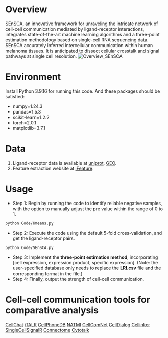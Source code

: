 # Overview
SEnSCA, an innovative framework for unraveling the intricate network of cell-cell communication mediated by ligand-receptor interactions, integrates state-of-the-art machine learning algorithms and a three-point estimation methodology based on single-cell RNA sequencing data. SEnSCA accurately inferred intercellular communication within human melanoma tissues. It is anticipated to dissect cellular crosstalk and signal pathways at single cell resolution.
![Overview_SEnSCA](https://github.com/wxw418/SE/assets/93773332/7fcefaee-5cf5-4bcb-a79f-5670862ae1e0)

# Environment
Install Python 3.9.16 for running this code. And these packages should be satisfied: 
* numpy=1.24.3
* pandas=1.5.3
* scikit-learn=1.2.2
* torch=2.0.1
* matplotlib=3.7.1

# Data
1. Ligand-receptor data is available at [uniprot](https://www.uniprot.org/), [GEO](https://www.ncbi.nlm.nih.gov/geo/).
2. Feature extraction website at [iFeature](https://ifeature.erc.monash.edu/).

# Usage
* Step 1: Begin by running the code to identify reliable negative samples, with the option to manually adjust the pre value within the range of 0 to 1.
```
python Code/Kmeans.py
```
* Step 2: Execute the code using the default 5-fold cross-validation, and get the ligand-receptor pairs.
```
python Code/SEnSCA.py
```
* Step 3: Implement the **three-point estimation method**, incorporating [cell expression, expression product, specific expression].
(Note: the user-specified database only needs to replace the **LRI.csv** file and the corresponding format in the file.)
* Step 4: Finally, output the strength of cell-cell communication.

# Cell-cell communication tools for comparative analysis
[CellChat](https://github.com/sqjin/CellChat) 
[iTALK](https://github.com/Coolgenome/iTALK) 
[CellPhoneDB](https://github.com/Teichlab/cellphonedb) 
[NATMI](https://github.com/asrhou/NATMI) 
[CellComNet](https://github.com/plhhnu/CellComNet) 
[CellDialog](https://github.com/plhhnu/CellDialog) 
[Cellinker](http://www.rna-society.org/cellinker) 
[SingleCellSignalR](https://github.com/SCA-IRCM) 
[Connectome](https://msraredon.github.io/Connectome) 
[Cytotalk](https://github.com/tanlabcode/CytoTalk)
